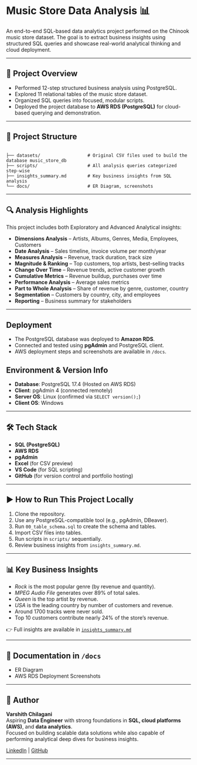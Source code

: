 # Music Store Data Analysis 📊

An end-to-end SQL-based data analytics project performed on the Chinook music store dataset. The goal is to extract business insights using structured SQL queries and showcase real-world analytical thinking and cloud deployment.

---

## 🚀 Project Overview

- Performed 12-step structured business analysis using PostgreSQL.
- Explored 11 relational tables of the music store dataset.
- Organized SQL queries into focused, modular scripts.
- Deployed the project database to **AWS RDS (PostgreSQL)** for cloud-based querying and demonstration.

---

## 📁 Project Structure

```

├── datasets/                  # Original CSV files used to build the database music_store_db
├── scripts/                   # All analysis queries categorized step-wise
├── insights_summary.md        # Key business insights from SQL analysis
└── docs/                      # ER Diagram, screenshots

```
---

## 🔍 Analysis Highlights

This project includes both Exploratory and Advanced Analytical insights:

- **Dimensions Analysis** – Artists, Albums, Genres, Media, Employees, Customers
- **Date Analysis** – Sales timeline, invoice volume per month/year
- **Measures Analysis** – Revenue, track duration, track size
- **Magnitude & Ranking** – Top customers, top artists, best-selling tracks
- **Change Over Time** – Revenue trends, active customer growth
- **Cumulative Metrics** – Revenue buildup, purchases over time
- **Performance Analysis** – Average sales metrics
- **Part to Whole Analysis** – Share of revenue by genre, customer, country
- **Segmentation** – Customers by country, city, and employees
- **Reporting** – Business summary for stakeholders

---

## Deployment

- The PostgreSQL database was deployed to **Amazon RDS**.
- Connected and tested using **pgAdmin** and PostgreSQL client.
- AWS deployment steps and screenshots are available in `/docs`.

## Environment & Version Info
- **Database**: PostgreSQL 17.4 (Hosted on AWS RDS)
- **Client**: pgAdmin 4 (connected remotely)
- **Server OS**: Linux (confirmed via `SELECT version();`)
- **Client OS**: Windows

---

## 🛠️ Tech Stack

- **SQL (PostgreSQL)**
- **AWS RDS**
- **pgAdmin**
- **Excel** (for CSV preview)
- **VS Code** (for SQL scripting)
- **GitHub** (for version control and portfolio hosting)

---

## ▶️ How to Run This Project Locally

1. Clone the repository.
2. Use any PostgreSQL-compatible tool (e.g., pgAdmin, DBeaver).
3. Run `00_table_schema.sql` to create the schema and tables.
4. Import CSV files into tables.
5. Run scripts in `scripts/` sequentially.
6. Review business insights from `insights_summary.md`.

---

## 📊 Key Business Insights

- *Rock* is the most popular genre (by revenue and quantity).
- *MPEG Audio File* generates over 89% of total sales.
- *Queen* is the top artist by revenue.
- *USA* is the leading country by number of customers and revenue.
- Around 1700 tracks were never sold.
- Top 10 customers contribute nearly 24% of the store’s revenue.

👉 Full insights are available in [`insights_summary.md`](./insights_summary.md)

---

## 📄 Documentation in `/docs`

- ER Diagram
- AWS RDS Deployment Screenshots

---

## 👤 Author

**Varshith Chilagani**  
Aspiring **Data Engineer** with strong foundations in **SQL, cloud platforms (AWS)**, and **data analytics**.  
Focused on building scalable data solutions while also capable of performing analytical deep dives for business insights.

[LinkedIn](https://www.linkedin.com/in/varshith-chilagani) | [GitHub](https://github.com/varshithchilagani)

---



